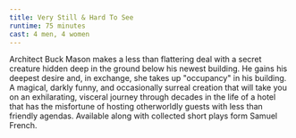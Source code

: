 ```yaml
---
title: Very Still & Hard To See
runtime: 75 minutes
cast: 4 men, 4 women
---
```

Architect Buck Mason makes a less than flattering deal with a secret creature hidden deep in the ground below his newest building. He gains his deepest desire and, in exchange, she takes up "occupancy" in his building. A magical, darkly funny, and occasionally surreal creation that will take you on an exhilarating, visceral journey through decades in the life of a hotel that has the misfortune of hosting otherworldly guests with less than friendly agendas. Available along with collected short plays form Samuel French.
